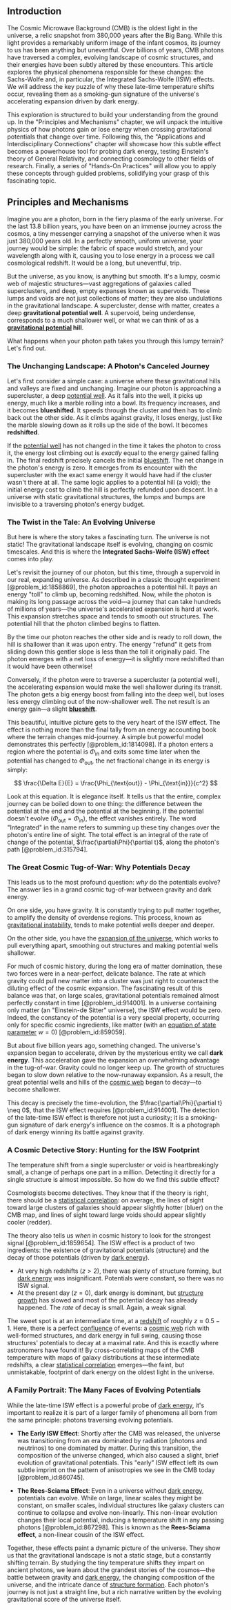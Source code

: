 ## Introduction
The Cosmic Microwave Background (CMB) is the oldest light in the universe, a relic snapshot from 380,000 years after the Big Bang. While this light provides a remarkably uniform image of the infant cosmos, its journey to us has been anything but uneventful. Over billions of years, CMB photons have traversed a complex, evolving landscape of cosmic structures, and their energies have been subtly altered by these encounters. This article explores the physical phenomena responsible for these changes: the Sachs-Wolfe and, in particular, the Integrated Sachs-Wolfe (ISW) effects. We will address the key puzzle of why these late-time temperature shifts occur, revealing them as a smoking-gun signature of the universe's accelerating expansion driven by dark energy.

This exploration is structured to build your understanding from the ground up. In the "Principles and Mechanisms" chapter, we will unpack the intuitive physics of how photons gain or lose energy when crossing gravitational potentials that change over time. Following this, the "Applications and Interdisciplinary Connections" chapter will showcase how this subtle effect becomes a powerhouse tool for probing dark energy, testing Einstein's theory of General Relativity, and connecting cosmology to other fields of research. Finally, a series of "Hands-On Practices" will allow you to apply these concepts through guided problems, solidifying your grasp of this fascinating topic.

## Principles and Mechanisms

Imagine you are a photon, born in the fiery plasma of the early universe. For the last 13.8 billion years, you have been on an immense journey across the cosmos, a tiny messenger carrying a snapshot of the universe when it was just 380,000 years old. In a perfectly smooth, uniform universe, your journey would be simple: the fabric of space would stretch, and your wavelength along with it, causing you to lose energy in a process we call cosmological redshift. It would be a long, but uneventful, trip.

But the universe, as you know, is anything but smooth. It's a lumpy, cosmic web of majestic structures—vast aggregations of galaxies called superclusters, and deep, empty expanses known as supervoids. These lumps and voids are not just collections of matter; they are also undulations in the gravitational landscape. A supercluster, dense with matter, creates a deep **gravitational potential well**. A supervoid, being underdense, corresponds to a much shallower well, or what we can think of as a **[gravitational potential](@article_id:159884) hill**.

What happens when your photon path takes you through this lumpy terrain? Let's find out.

### The Unchanging Landscape: A Photon's Canceled Journey

Let's first consider a simple case: a universe where these gravitational hills and valleys are fixed and unchanging. Imagine our photon is approaching a supercluster, a deep [potential well](@article_id:151646). As it falls into the well, it picks up energy, much like a marble rolling into a bowl. Its frequency increases, and it becomes **blueshifted**. It speeds through the cluster and then has to climb back out the other side. As it climbs against gravity, it loses energy, just like the marble slowing down as it rolls up the side of the bowl. It becomes **redshifted**.

If the [potential well](@article_id:151646) has not changed in the time it takes the photon to cross it, the energy lost climbing out is *exactly* equal to the energy gained falling in. The final redshift precisely cancels the initial [blueshift](@article_id:273920). The net change in the photon's energy is zero. It emerges from its encounter with the supercluster with the exact same energy it would have had if the cluster wasn't there at all. The same logic applies to a potential hill (a void); the initial energy cost to climb the hill is perfectly refunded upon descent. In a universe with static gravitational structures, the lumps and bumps are invisible to a traversing photon's energy budget.

### The Twist in the Tale: An Evolving Universe

But here is where the story takes a fascinating turn. The universe is not static! The gravitational landscape itself is evolving, changing on cosmic timescales. And this is where the **Integrated Sachs-Wolfe (ISW) effect** comes into play.

Let's revisit the journey of our photon, but this time, through a supervoid in our real, expanding universe. As described in a classic thought experiment [@problem_id:1858869], the photon approaches a potential hill. It pays an energy "toll" to climb up, becoming redshifted. Now, while the photon is making its long passage across the void—a journey that can take hundreds of millions of years—the universe's accelerated expansion is hard at work. This expansion stretches space and tends to smooth out structures. The potential hill that the photon climbed begins to flatten.

By the time our photon reaches the other side and is ready to roll down, the hill is shallower than it was upon entry. The energy "refund" it gets from sliding down this gentler slope is less than the toll it originally paid. The photon emerges with a net loss of energy—it is slightly more redshifted than it would have been otherwise!

Conversely, if the photon were to traverse a supercluster (a potential well), the accelerating expansion would make the well shallower during its transit. The photon gets a big energy boost from falling into the deep well, but loses less energy climbing out of the now-shallower well. The net result is an energy gain—a slight **[blueshift](@article_id:273920)**.

This beautiful, intuitive picture gets to the very heart of the ISW effect. The effect is nothing more than the final tally from an energy accounting book where the terrain changes mid-journey. A simple but powerful model demonstrates this perfectly [@problem_id:1814098]. If a photon enters a region where the potential is $\Phi_{\text{in}}$ and exits some time later when the potential has changed to $\Phi_{\text{out}}$, the net fractional change in its energy is simply:

$$
\frac{\Delta E}{E} = \frac{\Phi_{\text{out}} - \Phi_{\text{in}}}{c^2}
$$

Look at this equation. It is elegance itself. It tells us that the entire, complex journey can be boiled down to one thing: the difference between the potential at the end and the potential at the beginning. If the potential doesn't evolve ($\Phi_{\text{out}} = \Phi_{\text{in}}$), the effect vanishes entirely. The word "Integrated" in the name refers to summing up these tiny changes over the photon's entire line of sight. The total effect is an integral of the rate of change of the potential, $\frac{\partial\Phi}{\partial t}$, along the photon's path [@problem_id:315794].

### The Great Cosmic Tug-of-War: Why Potentials Decay

This leads us to the most profound question: *why* do the potentials evolve? The answer lies in a grand cosmic tug-of-war between gravity and dark energy.

On one side, you have gravity. It is constantly trying to pull matter together, to amplify the density of overdense regions. This process, known as [gravitational instability](@article_id:160227), tends to make potential wells deeper and deeper.

On the other side, you have the [expansion of the universe](@article_id:159987), which works to pull everything apart, smoothing out structures and making potential wells shallower.

For much of cosmic history, during the long era of matter domination, these two forces were in a near-perfect, delicate balance. The rate at which gravity could pull new matter into a cluster was just right to counteract the diluting effect of the cosmic expansion. The fascinating result of this balance was that, on large scales, gravitational potentials remained almost perfectly constant in time [@problem_id:914001]. In a universe containing only matter (an "Einstein-de Sitter" universe), the ISW effect would be zero. Indeed, the constancy of the potential is a very special property, occurring only for specific cosmic ingredients, like matter (with an [equation of state parameter](@article_id:158639) $w=0$) [@problem_id:859059].

But about five billion years ago, something changed. The universe's expansion began to accelerate, driven by the mysterious entity we call **dark energy**. This acceleration gave the expansion an overwhelming advantage in the tug-of-war. Gravity could no longer keep up. The growth of structures began to slow down relative to the now-runaway expansion. As a result, the great potential wells and hills of the [cosmic web](@article_id:161548) began to decay—to become shallower.

This decay is precisely the time-evolution, the $\frac{\partial\Phi}{\partial t} \neq 0$, that the ISW effect requires [@problem_id:914001]. The detection of the late-time ISW effect is therefore not just a curiosity; it is a smoking-gun signature of dark energy's influence on the cosmos. It is a photograph of dark energy winning its battle against gravity.

### A Cosmic Detective Story: Hunting for the ISW Footprint

The temperature shift from a single supercluster or void is heartbreakingly small, a change of perhaps one part in a million. Detecting it directly for a single structure is almost impossible. So how do we find this subtle effect?

Cosmologists become detectives. They know that if the theory is right, there should be a [statistical correlation](@article_id:199707): on average, the lines of sight toward large clusters of galaxies should appear slightly hotter (bluer) on the CMB map, and lines of sight toward large voids should appear slightly cooler (redder).

The theory also tells us *when* in cosmic history to look for the strongest signal [@problem_id:1859654]. The ISW effect is a product of two ingredients: the existence of gravitational potentials (structure) and the decay of those potentials (driven by [dark energy](@article_id:160629)).
- At very high redshifts ($z \gt 2$), there was plenty of structure forming, but [dark energy](@article_id:160629) was insignificant. Potentials were constant, so there was no ISW signal.
- At the present day ($z = 0$), dark energy is dominant, but [structure growth](@article_id:157923) has slowed and most of the potential decay has already happened. The *rate* of decay is small. Again, a weak signal.

The sweet spot is at an intermediate time, at a [redshift](@article_id:159451) of roughly $z \approx 0.5 - 1$. Here, there is a perfect [confluence](@article_id:196661) of events: a [cosmic web](@article_id:161548) rich with well-formed structures, and dark energy in full swing, causing those structures' potentials to decay at a maximal rate. And this is exactly where astronomers have found it! By cross-correlating maps of the CMB temperature with maps of galaxy distributions at these intermediate redshifts, a clear [statistical correlation](@article_id:199707) emerges—the faint, but unmistakable, footprint of dark energy on the oldest light in the universe.

### A Family Portrait: The Many Faces of Evolving Potentials

While the late-time ISW effect is a powerful probe of [dark energy](@article_id:160629), it's important to realize it is part of a larger family of phenomena all born from the same principle: photons traversing evolving potentials.

-   **The Early ISW Effect**: Shortly after the CMB was released, the universe was transitioning from an era dominated by radiation (photons and neutrinos) to one dominated by matter. During this transition, the composition of the universe changed, which also caused a slight, brief evolution of gravitational potentials. This "early" ISW effect left its own subtle imprint on the pattern of anisotropies we see in the CMB today [@problem_id:860745].

-   **The Rees-Sciama Effect**: Even in a universe without [dark energy](@article_id:160629), potentials can evolve. While on large, linear scales they might be constant, on smaller scales, individual structures like galaxy clusters can continue to collapse and evolve non-linearly. This non-linear evolution changes their local potential, inducing a temperature shift in any passing photons [@problem_id:867298]. This is known as the **Rees-Sciama effect**, a non-linear cousin of the ISW effect.

Together, these effects paint a dynamic picture of the universe. They show us that the gravitational landscape is not a static stage, but a constantly shifting terrain. By studying the tiny temperature shifts they impart on ancient photons, we learn about the grandest stories of the cosmos—the battle between gravity and [dark energy](@article_id:160629), the changing composition of the universe, and the intricate dance of [structure formation](@article_id:157747). Each photon's journey is not just a straight line, but a rich narrative written by the evolving gravitational score of the universe itself.